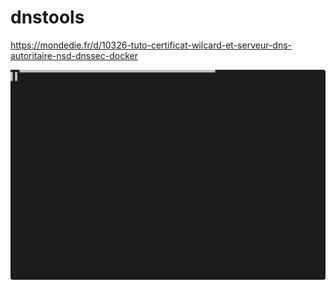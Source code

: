 # dnstools


https://mondedie.fr/d/10326-tuto-certificat-wilcard-et-serveur-dns-autoritaire-nsd-dnssec-docker


![grab-landing-page](animation.svg)

